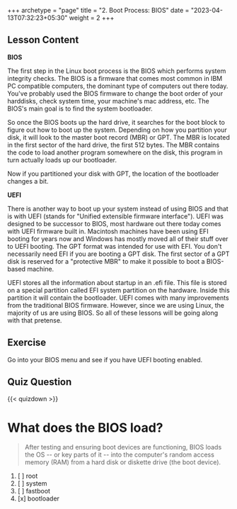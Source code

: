 +++
archetype = "page"
title = "2. Boot Process: BIOS"
date = "2023-04-13T07:32:23+05:30"
weight = 2
+++

## Lesson Content

**BIOS**

The first step in the Linux boot process is the BIOS which performs system integrity checks. The BIOS is a firmware that comes most common in IBM PC compatible computers, the dominant type of computers out there today. You've probably used the BIOS firmware to change the boot order of your harddisks, check system time, your machine's mac address, etc. The BIOS's main goal is to find the system bootloader.

So once the BIOS boots up the hard drive, it searches for the boot block to figure out how to boot up the system. Depending on how you partition your disk, it will look to the master boot record (MBR) or GPT. The MBR is located in the first sector of the hard drive, the first 512 bytes. The MBR contains the code to load another program somewhere on the disk, this program in turn actually loads up our bootloader. 

Now if you partitioned your disk with GPT, the location of the bootloader changes a bit.

**UEFI**

There is another way to boot up your system instead of using BIOS and that is with UEFI (stands for "Unified extensible firmware interface"). UEFI was designed to be successor to BIOS, most hardware out there today comes with UEFI firmware built in. Macintosh machines have been using EFI booting for years now and Windows has mostly moved all of their stuff over to UEFI booting. The GPT format was intended for use with EFI. You don't necessarily need EFI if you are booting a GPT disk. The first sector of a GPT disk is reserved for a "protective MBR" to make it possible to boot a BIOS-based machine.

UEFI stores all the information about startup in an .efi file. This file is stored on a special partition called EFI system partition on the hardware. Inside this partition it will contain the bootloader. UEFI comes with many improvements from the traditional BIOS firmware. However, since we are using Linux, the majority of us are using BIOS. So all of these lessons will be going along with that pretense.

## Exercise

Go into your BIOS menu and see if you have UEFI booting enabled. 

## Quiz Question

{{< quizdown >}}

# What does the BIOS load? 

> After testing and ensuring boot devices are functioning, BIOS loads the OS -- or key parts of it -- into the computer's random access memory (RAM) from a hard disk or diskette drive (the boot device).

1. [ ] root
2. [ ] system
3. [ ] fastboot
4. [x] bootloader